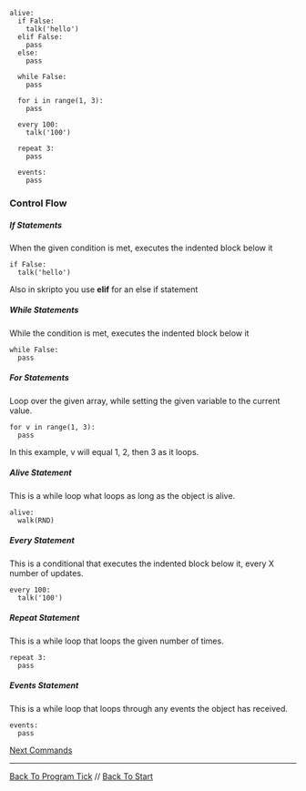 ```load-basic
alive:
  if False:
    talk('hello')
  elif False:
    pass
  else:
    pass

  while False:
    pass

  for i in range(1, 3):
    pass

  every 100:
    talk('100')

  repeat 3:
    pass
    
  events:
    pass
```

### Control Flow

##### If Statements
When the given condition is met, executes the indented block below it

```
if False:
  talk('hello')
```

Also in skripto you use **elif** for an else if statement

##### While Statements
While the condition is met, executes the indented block below it

```
while False:
  pass
```

##### For Statements
Loop over the given array, while setting the given variable to the current value.

```
for v in range(1, 3):
  pass
```

In this example, v will equal 1, 2, then 3 as it loops.

##### Alive Statement
This is a while loop what loops as long as the object is alive.

```
alive:
  walk(RND)
```

##### Every Statement
This is a conditional that executes the indented block below it, every X number of updates.

```
every 100:
  talk('100')
```

##### Repeat Statement
This is a while loop that loops the given number of times.

```
repeat 3:
  pass
```

##### Events Statement
This is a while loop that loops through any events the object has received.

```
events:
  pass
```

[Next Commands](commands.md)

---

[Back To Program Tick](program-tick.md) //
[Back To Start](start.md)
